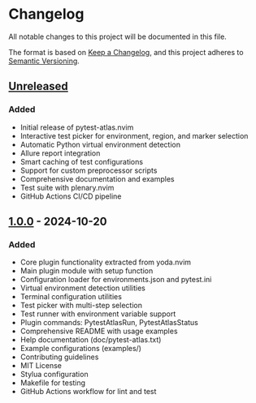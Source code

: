 # Changelog

All notable changes to this project will be documented in this file.

The format is based on [Keep a Changelog](https://keepachangelog.com/en/1.0.0/),
and this project adheres to [Semantic Versioning](https://semver.org/spec/v2.0.0.html).

## [Unreleased]

### Added
- Initial release of pytest-atlas.nvim
- Interactive test picker for environment, region, and marker selection
- Automatic Python virtual environment detection
- Allure report integration
- Smart caching of test configurations
- Support for custom preprocessor scripts
- Comprehensive documentation and examples
- Test suite with plenary.nvim
- GitHub Actions CI/CD pipeline

## [1.0.0] - 2024-10-20

### Added
- Core plugin functionality extracted from yoda.nvim
- Main plugin module with setup function
- Configuration loader for environments.json and pytest.ini
- Virtual environment detection utilities
- Terminal configuration utilities
- Test picker with multi-step selection
- Test runner with environment variable support
- Plugin commands: PytestAtlasRun, PytestAtlasStatus
- Comprehensive README with usage examples
- Help documentation (doc/pytest-atlas.txt)
- Example configurations (examples/)
- Contributing guidelines
- MIT License
- Stylua configuration
- Makefile for testing
- GitHub Actions workflow for lint and test

[Unreleased]: https://github.com/ocrosby/pytest-atlas.nvim/compare/v1.0.0...HEAD
[1.0.0]: https://github.com/ocrosby/pytest-atlas.nvim/releases/tag/v1.0.0
